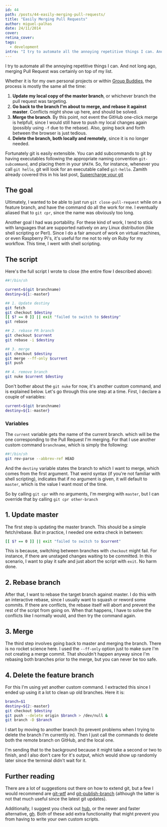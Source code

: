 ```yaml
---
id: 44
path: /posts/44-easily-merging-pull-requests/
title: "Easily Merging Pull Requests"
author: miguel-palhas
date: 24/11/2014
cover: 
retina_cover: 
tags:
  - development
intro: "I try to automate all the annoying repetitive things I can. And not long ago, merging Pull Request was certainly on top of my list."
---
```


I try to automate all the annoying repetitive things I can. And not long ago, merging Pull Request was certainly on top of my list.

Whether it is for my own personal projects or within [Group Buddies](https://www.groupbuddies.com/), the process is mostly the same all the time:

1. **Update my local copy of the master branch**, or whichever branch the pull request was targeting.
2. **Go back to the branch I'm about to merge, and rebase it against master**. Conflicts might show up here, and should be solved.
3. **Merge the branch**. By this point, not event the GitHub one-click merge is helpfull, since I would still have to push my local changes again (possibly using `-f` due to the rebase). Also, going back and forth between the browser is just tedious.
4. **Delete the branch, both locally and remotely**, since it is no longer needed.

Fortunately git is easily extensible. You can add subcommands to git by having executables following the appropriate naming convention `git-subcommand`, and placing them in your `$PATH`. So, for instance, whenever you call `git hello`, git will look for an executable called `git-hello`.
Zamith already covered this in his last post, [Supercharge your git](https://blog.groupbuddies.com/posts/43-supercharge-your-git)

## The goal

Ultimately, I wanted to be able to just run `git close-pull-request` while on a feature branch, and have the command do all the work for me. I eventually aliased that to `git cpr`, since the name was obviously too long.

Another goal I had was portability. For these kind of work, I tend to stick with languages that are supported natively on any Linux distribution (like shell scripting or Perl). Since I do a fair amount of work on virtual machines, or even Raspberry Pi's, it's useful for me not to rely on Ruby for my workflow. This time, I went with shell scripting.

## The script

Here's the full script I wrote to close (the entire flow I described above):

```sh
##!/bin/sh

current=$(git branchname)
destiny=${1:-master}

## 1. Update destiny
git fetch
git checkout $destiny
[[ $? == 0 ]] || exit "failed to switch to $destiny"
git rebase

## 2. rebase PR branch
git checkout $current
git rebase -i $destiny

## 3. merge
git checkout $destiny
git merge --ff-only $current
git push

## 4. remove branch
git nuke $current $destiny
```

Don't bother about the `git nuke` for now, it's another custom command, and is explained below.
Let's go through this one step at a time. First, I declare a couple of variables:

```sh
current=$(git branchname)
destiny=${1:-master}
```

### Variables

The `current` variable gets the name of the current branch. which will be the one corresponding to the Pull Request I'm merging. For that I use another custom command `branchname`, which is simply the following:

```sh
##!/bin/sh
git rev-parse --abbrev-ref HEAD
```

And the `destiny` variable states the branch to which I want to merge, which comes from the first argument. That weird syntax (if you're not familiar with shell scripting), indicates that if no argument is given, it will default to `master`, which is the value I want most of the time.

So by calling `git cpr` with no arguments, I'm merging with `master`, but I can override that by calling `git cpr other-branch`

## 1. Update master

The first step is updating the master branch. This should be a simple fetch/rebase. But in practice, I needed one extra check in between:

```sh
[[ $? == 0 ]] || exit "failed to switch to $current"
```

This is because, switching between branches with `checkout` might fail. For instance, if there are unstaged changes waiting to be committed. In this scenario, I want to play it safe and just abort the script with `exit`. No harm done.

## 2. Rebase branch

After that, I want to rebase the target branch against master. I do this with an interactive rebase, since I usually want to squash or reword some commits.
If there are conflicts, the rebase itself will abort and prevent the rest of the script from going on. When that happens, I have to solve the conflicts like I normally would, and then try the command again.

## 3. Merge

The third step involves going back to master and merging the branch. There is no rocket science here. I used the `--ff-only` option just to make sure I'm not creating a merge commit. That shouldn't happen anyway since I'm rebasing both branches prior to the merge, but you can never be too safe.

## 4. Delete the feature branch

For this I'm using yet another custom command. I extracted this since I ended up using it a lot to clean up old branches. Here it is:

```sh
branch=$1
destiny=${2:-master}
git checkout $destiny
git push --delete origin $branch > /dev/null & 
git branch -D $branch
```

I start by moving to another branch (to prevent problems when I trying to delete the branch I'm currently in). Then I just call the commands to delete both the remote branch on GitHub, and the local one.

I'm sending that to the background because it might take a second or two to finish, and I also don't care for it's output, which would show up randomly later since the terminal didn't wait for it.

## Further reading

There are a lot of suggestions out there on how to extend git, but a few I would recommend are [git-wtf](https://gitorious.org/willgit/mainline/source/a84bba3726a19bc78086852d54bb0219ea1bb6f9:bin/git-wtf) and [git-publish-branch](https://gitorious.org/willgit/mainline/source/a84bba3726a19bc78086852d54bb0219ea1bb6f9:bin/git-publish-branch#L6) (although the latter is not that much useful since the latest git updates).

Additionally, I suggest you check out [hub](https://hub.github.com/), or the newer and faster alternative, [gh](https://owenou.com/gh/). Both of these add extra functionality that might prevent you from having to write your own custom scripts.
